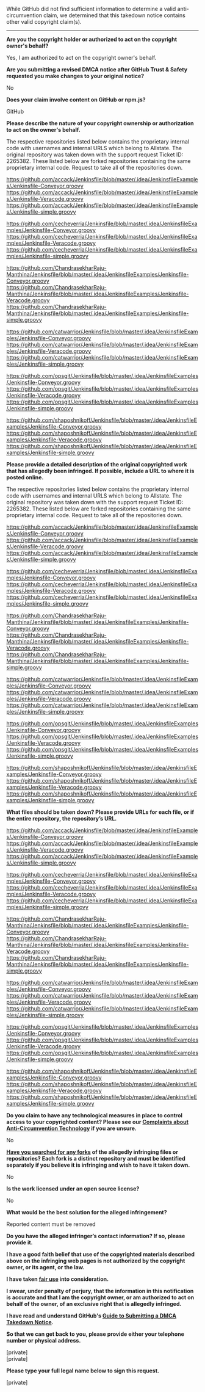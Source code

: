 While GitHub did not find sufficient information to determine a valid anti-circumvention claim, we determined that this takedown notice contains other valid copyright claim(s).

---

**Are you the copyright holder or authorized to act on the copyright owner's behalf?**

Yes, I am authorized to act on the copyright owner's behalf.

**Are you submitting a revised DMCA notice after GitHub Trust & Safety requested you make changes to your original notice?**

No

**Does your claim involve content on GitHub or npm.js?**

GitHub

**Please describe the nature of your copyright ownership or authorization to act on the owner's behalf.**

The respective repositories listed below contains the proprietary internal code with usernames and internal URLS which belong to Allstate. The original repository was taken down with the support request Ticket ID: 2265382. These listed below are forked repositories containing the same proprietary internal code. Request to take all of the repositories down.

https://github.com/accack/Jenkinsfile/blob/master/.idea/JenkinsfileExamples/Jenkinsfile-Conveyor.groovy  
https://github.com/accack/Jenkinsfile/blob/master/.idea/JenkinsfileExamples/Jenkinsfile-Veracode.groovy  
https://github.com/accack/Jenkinsfile/blob/master/.idea/JenkinsfileExamples/Jenkinsfile-simple.groovy  

https://github.com/cecheverria/Jenkinsfile/blob/master/.idea/JenkinsfileExamples/Jenkinsfile-Conveyor.groovy  
https://github.com/cecheverria/Jenkinsfile/blob/master/.idea/JenkinsfileExamples/Jenkinsfile-Veracode.groovy  
https://github.com/cecheverria/Jenkinsfile/blob/master/.idea/JenkinsfileExamples/Jenkinsfile-simple.groovy

https://github.com/ChandrasekharRaju-Manthina/Jenkinsfile/blob/master/.idea/JenkinsfileExamples/Jenkinsfile-Conveyor.groovy  
https://github.com/ChandrasekharRaju-Manthina/Jenkinsfile/blob/master/.idea/JenkinsfileExamples/Jenkinsfile-Veracode.groovy  
https://github.com/ChandrasekharRaju-Manthina/Jenkinsfile/blob/master/.idea/JenkinsfileExamples/Jenkinsfile-simple.groovy  

https://github.com/catwarrior/Jenkinsfile/blob/master/.idea/JenkinsfileExamples/Jenkinsfile-Conveyor.groovy  
https://github.com/catwarrior/Jenkinsfile/blob/master/.idea/JenkinsfileExamples/Jenkinsfile-Veracode.groovy  
https://github.com/catwarrior/Jenkinsfile/blob/master/.idea/JenkinsfileExamples/Jenkinsfile-simple.groovy

https://github.com/opsgit/Jenkinsfile/blob/master/.idea/JenkinsfileExamples/Jenkinsfile-Conveyor.groovy  
https://github.com/opsgit/Jenkinsfile/blob/master/.idea/JenkinsfileExamples/Jenkinsfile-Veracode.groovy  
https://github.com/opsgit/Jenkinsfile/blob/master/.idea/JenkinsfileExamples/Jenkinsfile-simple.groovy

https://github.com/shaposhnikoff/Jenkinsfile/blob/master/.idea/JenkinsfileExamples/Jenkinsfile-Conveyor.groovy  
https://github.com/shaposhnikoff/Jenkinsfile/blob/master/.idea/JenkinsfileExamples/Jenkinsfile-Veracode.groovy  
https://github.com/shaposhnikoff/Jenkinsfile/blob/master/.idea/JenkinsfileExamples/Jenkinsfile-simple.groovy

**Please provide a detailed description of the original copyrighted work that has allegedly been infringed. If possible, include a URL to where it is posted online.**

The respective repositories listed below contains the proprietary internal code with usernames and internal URLS which belong to Allstate. The original repository was taken down with the support request Ticket ID: 2265382. These listed below are forked repositories containing the same proprietary internal code. Request to take all of the repositories down.

https://github.com/accack/Jenkinsfile/blob/master/.idea/JenkinsfileExamples/Jenkinsfile-Conveyor.groovy  
https://github.com/accack/Jenkinsfile/blob/master/.idea/JenkinsfileExamples/Jenkinsfile-Veracode.groovy  
https://github.com/accack/Jenkinsfile/blob/master/.idea/JenkinsfileExamples/Jenkinsfile-simple.groovy

https://github.com/cecheverria/Jenkinsfile/blob/master/.idea/JenkinsfileExamples/Jenkinsfile-Conveyor.groovy  
https://github.com/cecheverria/Jenkinsfile/blob/master/.idea/JenkinsfileExamples/Jenkinsfile-Veracode.groovy  
https://github.com/cecheverria/Jenkinsfile/blob/master/.idea/JenkinsfileExamples/Jenkinsfile-simple.groovy

https://github.com/ChandrasekharRaju-Manthina/Jenkinsfile/blob/master/.idea/JenkinsfileExamples/Jenkinsfile-Conveyor.groovy  
https://github.com/ChandrasekharRaju-Manthina/Jenkinsfile/blob/master/.idea/JenkinsfileExamples/Jenkinsfile-Veracode.groovy  
https://github.com/ChandrasekharRaju-Manthina/Jenkinsfile/blob/master/.idea/JenkinsfileExamples/Jenkinsfile-simple.groovy

https://github.com/catwarrior/Jenkinsfile/blob/master/.idea/JenkinsfileExamples/Jenkinsfile-Conveyor.groovy  
https://github.com/catwarrior/Jenkinsfile/blob/master/.idea/JenkinsfileExamples/Jenkinsfile-Veracode.groovy  
https://github.com/catwarrior/Jenkinsfile/blob/master/.idea/JenkinsfileExamples/Jenkinsfile-simple.groovy

https://github.com/opsgit/Jenkinsfile/blob/master/.idea/JenkinsfileExamples/Jenkinsfile-Conveyor.groovy  
https://github.com/opsgit/Jenkinsfile/blob/master/.idea/JenkinsfileExamples/Jenkinsfile-Veracode.groovy  
https://github.com/opsgit/Jenkinsfile/blob/master/.idea/JenkinsfileExamples/Jenkinsfile-simple.groovy

https://github.com/shaposhnikoff/Jenkinsfile/blob/master/.idea/JenkinsfileExamples/Jenkinsfile-Conveyor.groovy  
https://github.com/shaposhnikoff/Jenkinsfile/blob/master/.idea/JenkinsfileExamples/Jenkinsfile-Veracode.groovy  
https://github.com/shaposhnikoff/Jenkinsfile/blob/master/.idea/JenkinsfileExamples/Jenkinsfile-simple.groovy

**What files should be taken down? Please provide URLs for each file, or if the entire repository, the repository’s URL.**

https://github.com/accack/Jenkinsfile/blob/master/.idea/JenkinsfileExamples/Jenkinsfile-Conveyor.groovy   
https://github.com/accack/Jenkinsfile/blob/master/.idea/JenkinsfileExamples/Jenkinsfile-Veracode.groovy   
https://github.com/accack/Jenkinsfile/blob/master/.idea/JenkinsfileExamples/Jenkinsfile-simple.groovy 

https://github.com/cecheverria/Jenkinsfile/blob/master/.idea/JenkinsfileExamples/Jenkinsfile-Conveyor.groovy  
https://github.com/cecheverria/Jenkinsfile/blob/master/.idea/JenkinsfileExamples/Jenkinsfile-Veracode.groovy  
https://github.com/cecheverria/Jenkinsfile/blob/master/.idea/JenkinsfileExamples/Jenkinsfile-simple.groovy

https://github.com/ChandrasekharRaju-Manthina/Jenkinsfile/blob/master/.idea/JenkinsfileExamples/Jenkinsfile-Conveyor.groovy  
https://github.com/ChandrasekharRaju-Manthina/Jenkinsfile/blob/master/.idea/JenkinsfileExamples/Jenkinsfile-Veracode.groovy  
https://github.com/ChandrasekharRaju-Manthina/Jenkinsfile/blob/master/.idea/JenkinsfileExamples/Jenkinsfile-simple.groovy

https://github.com/catwarrior/Jenkinsfile/blob/master/.idea/JenkinsfileExamples/Jenkinsfile-Conveyor.groovy  
https://github.com/catwarrior/Jenkinsfile/blob/master/.idea/JenkinsfileExamples/Jenkinsfile-Veracode.groovy  
https://github.com/catwarrior/Jenkinsfile/blob/master/.idea/JenkinsfileExamples/Jenkinsfile-simple.groovy

https://github.com/opsgit/Jenkinsfile/blob/master/.idea/JenkinsfileExamples/Jenkinsfile-Conveyor.groovy  
https://github.com/opsgit/Jenkinsfile/blob/master/.idea/JenkinsfileExamples/Jenkinsfile-Veracode.groovy  
https://github.com/opsgit/Jenkinsfile/blob/master/.idea/JenkinsfileExamples/Jenkinsfile-simple.groovy

https://github.com/shaposhnikoff/Jenkinsfile/blob/master/.idea/JenkinsfileExamples/Jenkinsfile-Conveyor.groovy  
https://github.com/shaposhnikoff/Jenkinsfile/blob/master/.idea/JenkinsfileExamples/Jenkinsfile-Veracode.groovy  
https://github.com/shaposhnikoff/Jenkinsfile/blob/master/.idea/JenkinsfileExamples/Jenkinsfile-simple.groovy

**Do you claim to have any technological measures in place to control access to your copyrighted content? Please see our <a href="https://docs.github.com/articles/guide-to-submitting-a-dmca-takedown-notice#complaints-about-anti-circumvention-technology">Complaints about Anti-Circumvention Technology</a> if you are unsure.**

No

**<a href="https://docs.github.com/articles/dmca-takedown-policy#b-what-about-forks-or-whats-a-fork">Have you searched for any forks</a> of the allegedly infringing files or repositories? Each fork is a distinct repository and must be identified separately if you believe it is infringing and wish to have it taken down.**

No

**Is the work licensed under an open source license?**

No

**What would be the best solution for the alleged infringement?**

Reported content must be removed

**Do you have the alleged infringer’s contact information? If so, please provide it.**

**I have a good faith belief that use of the copyrighted materials described above on the infringing web pages is not authorized by the copyright owner, or its agent, or the law.**

**I have taken <a href="https://www.lumendatabase.org/topics/22">fair use</a> into consideration.**

**I swear, under penalty of perjury, that the information in this notification is accurate and that I am the copyright owner, or am authorized to act on behalf of the owner, of an exclusive right that is allegedly infringed.**

**I have read and understand GitHub's <a href="https://docs.github.com/articles/guide-to-submitting-a-dmca-takedown-notice/">Guide to Submitting a DMCA Takedown Notice</a>.**

**So that we can get back to you, please provide either your telephone number or physical address.**

[private]  
[private]

**Please type your full legal name below to sign this request.**

[private]
